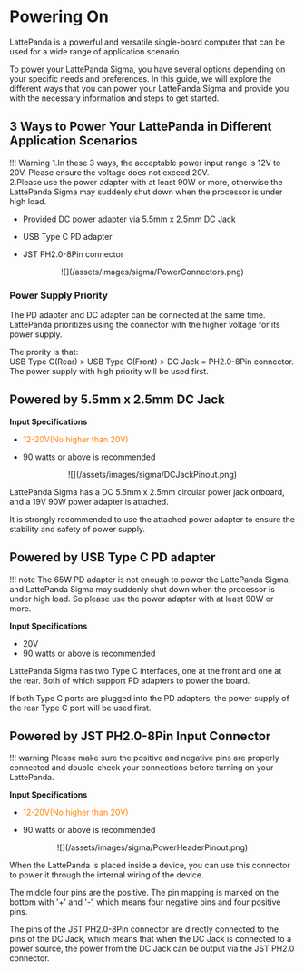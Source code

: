 # Powering On

LattePanda is a powerful and versatile single-board computer that can be used for a wide range of application scenario.

To power your LattePanda Sigma, you have several options depending on your specific needs and preferences. In this guide, we will explore the different ways that you can power your LattePanda Sigma and provide you with the necessary information and steps to get started.


## 3 Ways to Power Your LattePanda in Different Application Scenarios

!!! Warning
    1.In these 3 ways, the acceptable power input range is 12V to 20V. Please ensure the voltage does not exceed 20V. <br>2.Please use the power adapter with at least 90W or more, otherwise the LattePanda Sigma may suddenly shut down when the processor is under high load. 


* Provided DC power adapter via 5.5mm x 2.5mm DC Jack 

* USB Type C PD adapter

* JST PH2.0-8Pin connector

<center> ![](/assets/images/sigma/PowerConnectors.png)</center>

### Power Supply Priority

   The PD adapter and DC adapter can be connected at the same time. LattePanda prioritizes using the connector with the higher voltage for its power supply.

   The prority is that: <br>USB Type C(Rear) > USB Type C(Front) > DC Jack = PH2.0-8Pin connector. <br>The power supply with high priority will be used first.

## Powered by 5.5mm x 2.5mm DC Jack

**Input Specifications**

* <font color=FF8000>12-20V(No higher than 20V)</font>

* 90 watts or above is recommended

<center> ![](/assets/images/sigma/DCJackPinout.png)</center>

LattePanda Sigma has a DC 5.5mm x 2.5mm circular power jack onboard, and a 19V 90W power adapter is attached. 

It is strongly recommended to use the attached power adapter to ensure the stability and safety of power supply.

## Powered by USB Type C PD adapter

!!! note
    The 65W PD adapter is not enough to power the LattePanda Sigma, and LattePanda Sigma may suddenly shut down when the processor is under high load. So please use the power adapter with at least 90W or more.

**Input Specifications**

* 20V
* 90 watts or above is recommended

LattePanda Sigma has two Type C interfaces, one at the front and one at the rear. Both of which support PD adapters to power the board.

If both Type C ports are plugged into the PD adapters, the power supply of the rear Type C port will be used first.


## Powered by JST PH2.0-8Pin Input Connector

!!! warning
    Please make sure the positive and negative pins are properly connected and double-check your connections before turning on your LattePanda.

**Input Specifications**

* <font color=FF8000>12-20V(No higher than 20V)</font>

* 90 watts or above is recommended

<center> ![](/assets/images/sigma/PowerHeaderPinout.png)</center>

When the LattePanda is placed inside a device, you can use this connector to power it through the internal wiring of the device.

The middle four pins are the positive. The pin mapping is marked on the bottom with '+' and '-’, which means four negative pins and four positive pins.

The pins of the JST PH2.0-8Pin connector are directly connected to the pins of the DC Jack, which means that when the DC Jack is connected to a power source, the power from the DC Jack can be output via the JST PH2.0 connector.

